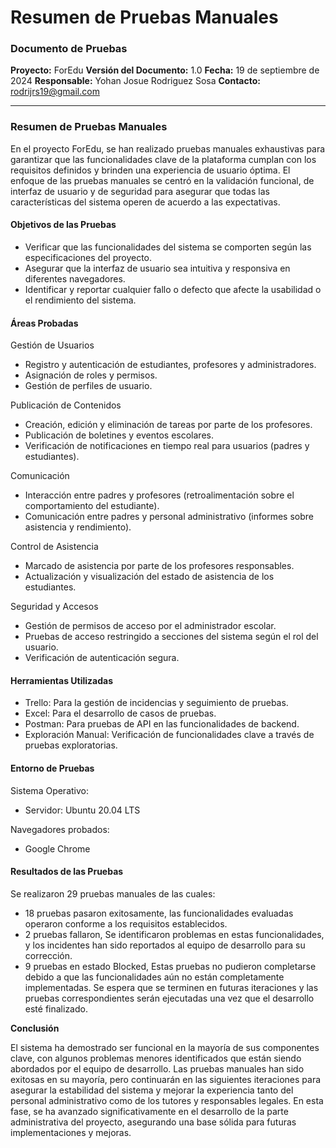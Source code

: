                     
#  **Resumen de Pruebas Manuales**

### **Documento de Pruebas**

**Proyecto:** ForEdu 
**Versión del Documento:** 1.0 
**Fecha:** 19 de septiembre de 2024 
**Responsable:** Yohan Josue Rodriguez Sosa 
**Contacto:** rodrijrs19@gmail.com

---

### **Resumen de Pruebas Manuales**

En el proyecto ForEdu, se han realizado pruebas manuales exhaustivas para garantizar que las funcionalidades clave de la plataforma cumplan con los requisitos definidos y brinden una experiencia de usuario óptima. El enfoque de las pruebas manuales se centró en la validación funcional, de interfaz de usuario y de seguridad para asegurar que todas las características del sistema operen de acuerdo a las expectativas.

#### **Objetivos de las Pruebas**

- Verificar que las funcionalidades del sistema se comporten según las especificaciones del proyecto. 
- Asegurar que la interfaz de usuario sea intuitiva y responsiva en diferentes navegadores. 
- Identificar y reportar cualquier fallo o defecto que afecte la usabilidad o el rendimiento del sistema.

#### **Áreas Probadas**

Gestión de Usuarios

- Registro y autenticación de estudiantes, profesores y administradores. 
- Asignación de roles y permisos. 
- Gestión de perfiles de usuario.


Publicación de Contenidos

- Creación, edición y eliminación de tareas por parte de los profesores. 
- Publicación de boletines y eventos escolares. 
- Verificación de notificaciones en tiempo real para usuarios (padres y estudiantes).

Comunicación

- Interacción entre padres y profesores (retroalimentación sobre el comportamiento del estudiante). 
- Comunicación entre padres y personal administrativo (informes sobre asistencia y rendimiento).

Control de Asistencia

- Marcado de asistencia por parte de los profesores responsables. 
- Actualización y visualización del estado de asistencia de los estudiantes.

Seguridad y Accesos

- Gestión de permisos de acceso por el administrador escolar. 
- Pruebas de acceso restringido a secciones del sistema según el rol del usuario. 
- Verificación de autenticación segura.

#### Herramientas Utilizadas

- Trello: Para la gestión de incidencias y seguimiento de pruebas. 
- Excel: Para el desarrollo de casos de pruebas. 
- Postman: Para pruebas de API en las funcionalidades de backend. 
- Exploración Manual: Verificación de funcionalidades clave a través de pruebas exploratorias.

####  	**Entorno de Pruebas**

 Sistema Operativo:

- Servidor: Ubuntu 20.04 LTS 

 Navegadores probados:

- Google Chrome 

#### **Resultados de las Pruebas**

Se realizaron 29 pruebas manuales de las cuales:

- 18 pruebas pasaron exitosamente, las funcionalidades evaluadas operaron conforme a los requisitos establecidos. 
- 2 pruebas fallaron, Se identificaron problemas en estas funcionalidades, y los incidentes han sido reportados al equipo de desarrollo para su corrección. 
- 9 pruebas en estado Blocked, Estas pruebas no pudieron completarse debido a que las funcionalidades aún no están completamente implementadas. Se espera que se terminen en futuras iteraciones y las pruebas correspondientes serán ejecutadas una vez que el desarrollo esté finalizado.


 **Conclusión**

El sistema ha demostrado ser funcional en la mayoría de sus componentes clave, con algunos problemas menores identificados que están siendo abordados por el equipo de desarrollo. Las pruebas manuales han sido exitosas en su mayoría, pero continuarán en las siguientes iteraciones para asegurar la estabilidad del sistema y mejorar la experiencia tanto del personal administrativo como de los tutores y responsables legales. En esta fase, se ha avanzado significativamente en el desarrollo de la parte administrativa del proyecto, asegurando una base sólida para futuras implementaciones y mejoras.

